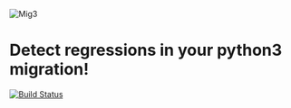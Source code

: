 ![Mig3](https://repository-images.githubusercontent.com/183804036/f4e59c00-69bb-11e9-96c5-6188c6a6f664)
# Detect regressions in your python3 migration!
[![Build Status](https://travis-ci.com/mverteuil/mig3.svg?branch=master)](https://travis-ci.com/mverteuil/mig3)
